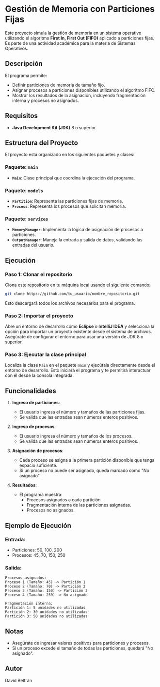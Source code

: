 # Gestión de Memoria con Particiones Fijas

Este proyecto simula la gestión de memoria en un sistema operativo utilizando el algoritmo **First In, First Out (FIFO)** aplicado a particiones fijas. Es parte de una actividad académica para la materia de Sistemas Operativos.

## Descripción
El programa permite:
- Definir particiones de memoria de tamaño fijo.
- Asignar procesos a particiones disponibles utilizando el algoritmo FIFO.
- Mostrar los resultados de la asignación, incluyendo fragmentación interna y procesos no asignados.

## Requisitos
- **Java Development Kit (JDK)** 8 o superior.

## Estructura del Proyecto
El proyecto está organizado en los siguientes paquetes y clases:

### Paquete: `main`
- **`Main`**: Clase principal que coordina la ejecución del programa.

### Paquete: `models`
- **`Partition`**: Representa las particiones fijas de memoria.
- **`Process`**: Representa los procesos que solicitan memoria.

### Paquete: `services`
- **`MemoryManager`**: Implementa la lógica de asignación de procesos a particiones.
- **`OutputManager`**: Maneja la entrada y salida de datos, validando las entradas del usuario.

## Ejecución
### Paso 1: Clonar el repositorio
Clona este repositorio en tu máquina local usando el siguiente comando:
```bash
git clone https://github.com/tu_usuario/nombre_repositorio.git
```
Esto descargará todos los archivos necesarios para el programa.

### Paso 2: Importar el proyecto
Abre un entorno de desarrollo como **Eclipse** o **IntelliJ IDEA** y selecciona la opción para importar un proyecto existente desde el sistema de archivos. Asegúrate de configurar el entorno para usar una versión de JDK 8 o superior.

### Paso 3: Ejecutar la clase principal
Localiza la clase `Main` en el paquete `main` y ejecútala directamente desde el entorno de desarrollo. Esto iniciará el programa y te permitirá interactuar con él desde la consola integrada.

## Funcionalidades
1. **Ingreso de particiones**:
   - El usuario ingresa el número y tamaños de las particiones fijas.
   - Se valida que las entradas sean números enteros positivos.

2. **Ingreso de procesos**:
   - El usuario ingresa el número y tamaños de los procesos.
   - Se valida que las entradas sean números enteros positivos.

3. **Asignación de procesos**:
   - Cada proceso se asigna a la primera partición disponible que tenga espacio suficiente.
   - Si un proceso no puede ser asignado, queda marcado como "No asignado".

4. **Resultados**:
   - El programa muestra:
     - Procesos asignados a cada partición.
     - Fragmentación interna de las particiones asignadas.
     - Procesos no asignados.

## Ejemplo de Ejecución
### Entrada:
- Particiones: 50, 100, 200
- Procesos: 45, 70, 150, 250

### Salida:
```
Procesos asignados:
Proceso 1 (Tamaño: 45) -> Partición 1
Proceso 2 (Tamaño: 70) -> Partición 2
Proceso 3 (Tamaño: 150) -> Partición 3
Proceso 4 (Tamaño: 250) -> No asignado

Fragmentación interna:
Partición 1: 5 unidades no utilizadas
Partición 2: 30 unidades no utilizadas
Partición 3: 50 unidades no utilizadas
```

## Notas
- Asegúrate de ingresar valores positivos para particiones y procesos.
- Si un proceso excede el tamaño de todas las particiones, quedará "No asignado".

## Autor
David Beltrán


